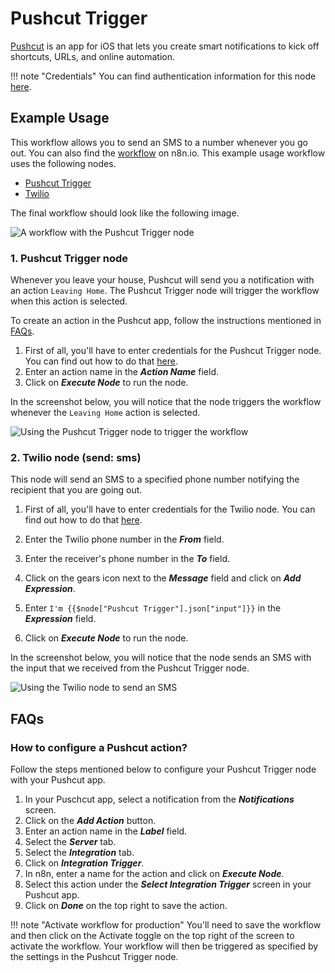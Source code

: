 # Pushcut Trigger

[Pushcut](https://pushcut.io) is an app for iOS that lets you create smart notifications to kick off shortcuts, URLs, and online automation.

!!! note "Credentials"
    You can find authentication information for this node [here](/integrations/credentials/pushcut/).


## Example Usage

This workflow allows you to send an SMS to a number whenever you go out. You can also find the [workflow](https://n8n.io/workflows/870) on n8n.io. This example usage workflow uses the following nodes.

- [Pushcut Trigger]()
- [Twilio](/integrations/nodes/n8n-nodes-base.twilio/)

The final workflow should look like the following image.

![A workflow with the Pushcut Trigger node](/_images/integrations/trigger-nodes/pushcuttrigger/workflow.png)

### 1. Pushcut Trigger node

Whenever you leave your house, Pushcut will send you a notification with an action `Leaving Home`. The Pushcut Trigger node will trigger the workflow when this action is selected.

To create an action in the Pushcut app, follow the instructions mentioned in [FAQs](#how-to-configure-a-pushcut-action).

1. First of all, you'll have to enter credentials for the Pushcut Trigger node. You can find out how to do that [here](/integrations/credentials/pushcut/).
2. Enter an action name in the ***Action Name*** field.
3. Click on ***Execute Node*** to run the node.

In the screenshot below, you will notice that the node triggers the workflow whenever the `Leaving Home` action is selected.

![Using the Pushcut Trigger node to trigger the workflow](/_images/integrations/trigger-nodes/pushcuttrigger/pushcuttrigger_node.png)

### 2. Twilio node (send: sms)

This node will send an SMS to a specified phone number notifying the recipient that you are going out.

1. First of all, you'll have to enter credentials for the Twilio node. You can find out how to do that [here](/integrations/credentials/twilio/).
2. Enter the Twilio phone number in the ***From*** field.
4. Enter the receiver's phone number in the ***To*** field.
5. Click on the gears icon next to the ***Message*** field and click on ***Add Expression***.

6. Enter `I'm {{$node["Pushcut Trigger"].json["input"]}}` in the ***Expression*** field.
7. Click on ***Execute Node*** to run the node.


In the screenshot below, you will notice that the node sends an SMS with the input that we received from the Pushcut Trigger node.

![Using the Twilio node to send an SMS](/_images/integrations/trigger-nodes/pushcuttrigger/twilio_node.png)

## FAQs

### How to configure a Pushcut action?

Follow the steps mentioned below to configure your Pushcut Trigger node with your Pushcut app.

1. In your Puschcut app, select a notification from the ***Notifications*** screen.
2. Click on the ***Add Action*** button.
3. Enter an action name in the ***Label*** field.
4. Select the ***Server*** tab.
5. Select the ***Integration*** tab.
6. Click on ***Integration Trigger***.
7. In n8n, enter a name for the action and click on ***Execute Node***.
8. Select this action under the ***Select Integration Trigger*** screen in your Pushcut app.
9. Click on ***Done*** on the top right to save the action.

!!! note "Activate workflow for production"
    You'll need to save the workflow and then click on the Activate toggle on the top right of the screen to activate the workflow. Your workflow will then be triggered as specified by the settings in the Pushcut Trigger node.

